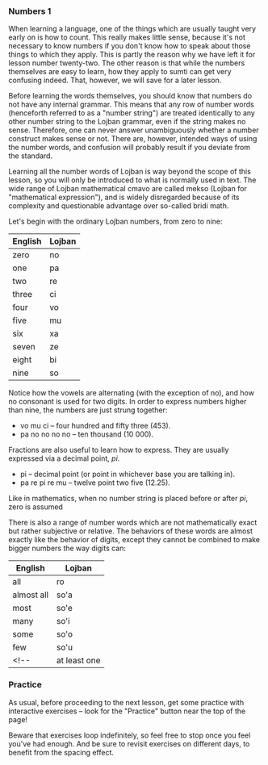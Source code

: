 ### Numbers 1

When learning a language, one of the things which are usually taught very early on is how to count.
This really makes little sense, because it's not necessary to know numbers if you don't know how to speak about those things to which they apply.
This is partly the reason why we have left it for lesson number twenty-two.
The other reason is that while the numbers themselves are easy to learn, how they apply to sumti can get very confusing indeed. That, however, we will save for a later lesson.

Before learning the words themselves, you should know that numbers do not have any internal grammar.
This means that any row of number words (henceforth referred to as a "number string") are treated identically to any other number string to the Lojban grammar, even if the string makes no sense.
Therefore, one can never answer unambiguously whether a number construct makes sense or not.
There are, however, intended ways of using the number words, and confusion will probably result if you deviate from the standard.

Learning all the number words of Lojban is way beyond the scope of this lesson, so you will only be introduced to what is normally used in text.
The wide range of Lojban mathematical cmavo are called mekso (Lojban for "mathematical expression"), and is widely disregarded because of its complexity and questionable advantage over so-called bridi math.

Let's begin with the ordinary Lojban numbers, from zero to nine:

|English|Lojban|
|-------|------|
|zero|no|
|one|pa|
|two|re|
|three|ci|
|four|vo|
|five|mu|
|six|xa|
|seven|ze|
|eight|bi|
|nine|so|

Notice how the vowels are alternating (with the exception of no), and how no consonant is used for two digits. In order to express numbers higher than nine, the numbers are just strung together:

* vo mu ci &ndash; four hundred and fifty three (453).
* pa no no no no &ndash; ten thousand (10 000).

Fractions are also useful to learn how to express. They are usually expressed via a decimal point, _pi_.

* pi &ndash; decimal point (or point in whichever base you are talking in).
* pa re pi re mu &ndash; twelve point two five (12.25).

Like in mathematics, when no number string is placed before or after _pi_, zero is assumed

There is also a range of number words which are not mathematically exact but rather subjective or relative.
The behaviors of these words are almost exactly like the behavior of digits, except they cannot be combined to make bigger numbers the way digits can:

|English|Lojban|
|-------|------|
|all|ro|
|almost all|so'a|
|most|so'e|
|many|so'i|
|some|so'o|
|few|so'u|
<!--|at least one|su'o|-->

### Practice

As usual, before proceeding to the next lesson, get some practice with interactive exercises &ndash; look for the "Practice" button near the top of the page!

Beware that exercises loop indefinitely, so feel free to stop once you feel you've had enough.
And be sure to revisit exercises on different days, to benefit from the spacing effect.
